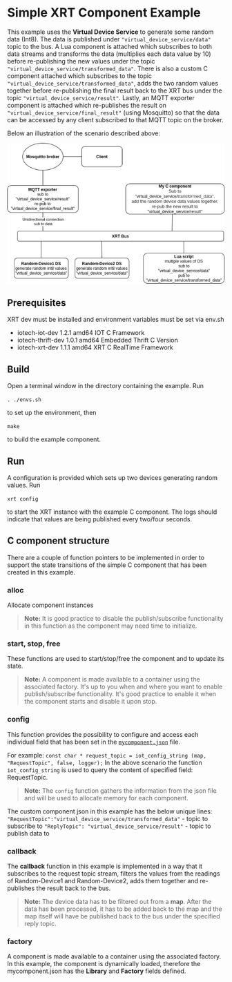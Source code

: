 # Simple XRT Component Example

This example uses the **Virtual Device Service** to generate some random data (Int8). The data is published under `"virtual_device_service/data"` topic to the bus.
A Lua component is attached which subscribes to both data streams and transforms the data (multiplies each data value by 10) before re-publishing the new values under the topic `"virtual_device_service/transformed_data"`. There is also a custom C component attached which subscribes to the topic `"virtual_device_service/transformed_data"`, adds the two random values together before re-publishing the final result back to the XRT bus under the topic `"virtual_device_service/result"`. Lastly, an MQTT exporter component is attached which re-publishes the result on `"virtual_device_service/final_result"` (using Mosquitto) so that the data can be accessed by any client subscribed to that MQTT topic on the broker.

Below an illustration of the scenario described above:

![Simple XRT Component Example illustration](Simple_XRT_Component_Example.jpg)

## Prerequisites
  XRT dev must be installed and environment variables must be set via env.sh
  * iotech-iot-dev     1.2.1    amd64    IOT C Framework
  * iotech-thrift-dev  1.0.1    amd64    Embedded Thrift C Version
  * iotech-xrt-dev     1.1.1    amd64    XRT C RealTime Framework

## Build
Open a terminal window in the directory containing the example. Run

`. ./envs.sh`

to set up the environment, then

`make`

to build the example component.

## Run
A configuration is provided which sets up two devices generating random values. Run

`xrt config`

to start the XRT instance with the example C component.
The logs should indicate that values are being published every two/four seconds.

## C component structure
There are a couple of function pointers to be implemented in order to support the state transitions of the simple C component that has been created in this example.

### alloc
Allocate component instances

> **Note:** It is good practice to disable the publish/subscribe functionality in this function as the component may need time to initialize.

### start, stop, free
These functions are used to start/stop/free the component and to update its state.
> **Note:** A component is made available to a container using the associated factory. It's up to you when and where you want to enable publish/subscribe functionality. It's good practice to enable it when the component starts and disable it upon stop.

### config
This function provides the possibility to configure and access each individual field that has been set in the [`mycomponent.json`](https://github.com/IOTechSystems/xrt-examples/blob/XRT-633-branch/SimpleXRTComponentExample/config/mycomponent.json) file.
  
For example:
`const char * request_topic = iot_config_string (map, "RequestTopic", false, logger);`
In the above scenario the function `iot_config_string` is used to query the content of specified field: RequestTopic.

> **Note:** The `config` function gathers the information from the json file and will be used to allocate memory for each component.

The custom component json in this example has the below unique lines:
  `"RequestTopic":"virtual_device_service/transformed_data"` - topic to subscribe to
  `"ReplyTopic": "virtual_device_service/result"` - topic to publish data to

### callback
The **callback** function in this example is implemented in a way that it subscribes to the request topic stream, filters the values from the readings of Random-Device1 and Random-Device2, adds them together and re-publishes the result back to the bus.

> **Note:** The device data has to be filtered out from a **map**. After the data has been processed, it has to be added back to the map and the map itself will have be published back to the bus under the specified reply topic.

### factory
A component is made available to a container using the associated factory. In this example, the component is dynamically loaded, therefore the mycomponent.json has the **Library** and **Factory** fields defined.